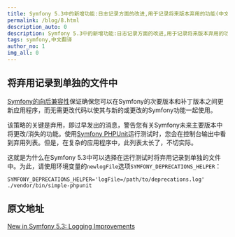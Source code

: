 ```yaml
---
title: Symfony 5.3中的新增功能:日志记录方面的改进,用于记录将来版本弃用的功能(中文翻译)
permalink: /blog/8.html
description_auto: 0
description: Symfony 5.3中的新增功能:日志记录方面的改进,用于记录将来版本弃用的功能
tags: symfony,中文翻译
author_no: 1
img_all: 0
---
```


## 将弃用记录到单独的文件中

[Symfony的向后兼容性](https://symfony.com/doc/current/contributing/code/bc.html)保证确保您可以在Symfony的次要版本和补丁版本之间更新应用程序，而无需更改代码以使其与新的或更改的Symfony功能一起使用。

该策略的关键是弃用，即过早发出的消息，警告您有关Symfony未来主要版本中将更改/消失的功能。使用[Symfony PHPUnit](https://symfony.com/doc/current/components/phpunit_bridge.html)运行测试时，您会在控制台输出中看到弃用列表。但是，在复杂的应用程序中，此列表太长了，不切实际。

这就是为什么在Symfony 5.3中可以选择在运行测试时将弃用记录到单独的文件中。为此，请使用环境变量的`newlogFile`选项`SYMFONY_DEPRECATIONS_HELPER`：

```text
SYMFONY_DEPRECATIONS_HELPER='logFile=/path/to/deprecations.log' ./vendor/bin/simple-phpunit
```

## 原文地址

[New in Symfony 5.3: Logging Improvements](https://symfony.com/blog/new-in-symfony-5-3-logging-improvements)
